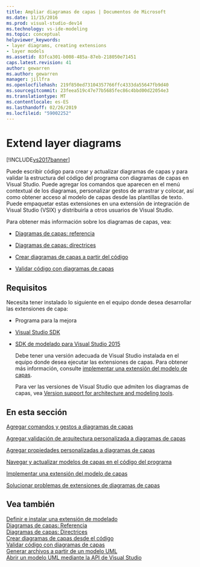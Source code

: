 ```yaml
---
title: Ampliar diagramas de capas | Documentos de Microsoft
ms.date: 11/15/2016
ms.prod: visual-studio-dev14
ms.technology: vs-ide-modeling
ms.topic: conceptual
helpviewer_keywords:
- layer diagrams, creating extensions
- layer models
ms.assetid: 83fca301-b008-485a-87eb-218050e71451
caps.latest.revision: 41
author: gewarren
ms.author: gewarren
manager: jillfra
ms.openlocfilehash: 219f850ed73104357766ffc4333da55647fb9d40
ms.sourcegitcommit: 23feea519c47e77b5685fec86c4bbd00d22054e3
ms.translationtype: MT
ms.contentlocale: es-ES
ms.lasthandoff: 02/26/2019
ms.locfileid: "59002252"
---
```

# <a name="extend-layer-diagrams"></a>Extend layer diagrams
[!INCLUDE[vs2017banner](../includes/vs2017banner.md)]

Puede escribir código para crear y actualizar diagramas de capas y para validar la estructura del código del programa con diagramas de capas en Visual Studio. Puede agregar los comandos que aparecen en el menú contextual de los diagramas, personalizar gestos de arrastrar y colocar, así como obtener acceso al modelo de capas desde las plantillas de texto. Puede empaquetar estas extensiones en una extensión de integración de Visual Studio (VSIX) y distribuirla a otros usuarios de Visual Studio.  
  
 Para obtener más información sobre los diagramas de capas, vea:  
  
-   [Diagramas de capas: referencia](../modeling/layer-diagrams-reference.md)  
  
-   [Diagramas de capas: directrices](../modeling/layer-diagrams-guidelines.md)  
  
-   [Crear diagramas de capas a partir del código](../modeling/create-layer-diagrams-from-your-code.md)  
  
-   [Validar código con diagramas de capas](../modeling/validate-code-with-layer-diagrams.md)  
  
##  <a name="prereqs"></a> Requisitos  
 Necesita tener instalado lo siguiente en el equipo donde desea desarrollar las extensiones de capa:  
  
- Programa para la mejora  
  
- [Visual Studio SDK](../extensibility/visual-studio-sdk.md)  
  
- [SDK de modelado para Visual Studio 2015](http://www.microsoft.com/download/details.aspx?id=48148)  
  
  Debe tener una versión adecuada de Visual Studio instalada en el equipo donde desea ejecutar las extensiones de capas. Para obtener más información, consulte [implementar una extensión del modelo de capas](../modeling/deploy-a-layer-model-extension.md).  
  
  Para ver las versiones de Visual Studio que admiten los diagramas de capas, vea [Version support for architecture and modeling tools](../modeling/what-s-new-for-design-in-visual-studio.md#VersionSupport).  
  
## <a name="in-this-section"></a>En esta sección  
 [Agregar comandos y gestos a diagramas de capas](../modeling/add-commands-and-gestures-to-layer-diagrams.md)  
  
 [Agregar validación de arquitectura personalizada a diagramas de capas](../modeling/add-custom-architecture-validation-to-layer-diagrams.md)  
  
 [Agregar propiedades personalizadas a diagramas de capas](../modeling/add-custom-properties-to-layer-diagrams.md)  
  
 [Navegar y actualizar modelos de capas en el código del programa](../modeling/navigate-and-update-layer-models-in-program-code.md)  
  
 [Implementar una extensión del modelo de capas](../modeling/deploy-a-layer-model-extension.md)  
  
 [Solucionar problemas de extensiones de diagramas de capas](../modeling/troubleshoot-extensions-for-layer-diagrams.md)  
  
## <a name="see-also"></a>Vea también  
 [Definir e instalar una extensión de modelado](../modeling/define-and-install-a-modeling-extension.md)   
 [Diagramas de capas: Referencia](../modeling/layer-diagrams-reference.md)   
 [Diagramas de capas: Directrices](../modeling/layer-diagrams-guidelines.md)   
 [Crear diagramas de capas desde el código](../modeling/create-layer-diagrams-from-your-code.md)   
 [Validar código con diagramas de capas](../modeling/validate-code-with-layer-diagrams.md)   
 [Generar archivos a partir de un modelo UML](../modeling/generate-files-from-a-uml-model.md)   
 [Abrir un modelo UML mediante la API de Visual Studio](../modeling/open-a-uml-model-by-using-the-visual-studio-api.md)
